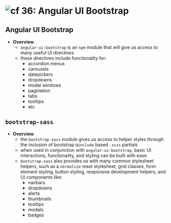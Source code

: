 ![cf](http://i.imgur.com/7v5ASc8.png) 36: Angular UI Bootstrap
=====================================

## Angular UI Bootstrap
  * **Overview**
    * `angular-ui-bootstrap` is an `npm` module that will give us access to many useful UI directives
    * these directives include functionality for:
      * accordion menus
      * carousels
      * datepickers
      * dropdowns
      * modal windows
      * pagination
      * tabs
      * tooltips
      * etc

## **`bootstrap-sass`**
  * **Overview**
    * the `bootstrap-sass` module gives us access to helper styles through the inclusion of bootstrap `@include` based `.scss` partials
    * when used in conjunction with `angular-ui-bootstrap`, basic UI interactions, functionality, and styling can be built with ease
    * `bootstrap-sass` also provides us with many common stylesheet helpers, such as a `normalize` reset stylesheet, grid classes, form element styling, button styling, responsive development helpers, and UI components like:
      * navbars
      * dropdowns
      * alerts
      * thumbnails
      * tooltips
      * modals
      * badges
